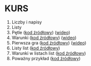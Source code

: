 KURS
====

 1. Liczby i napisy
 2. Listy
 3. Pętle ([kod źródłowy](https://github.com/trzewiczek/katowice-miasto-otwarte/blob/master/kurs/03-petle.py "Kod źródłowy")) ([wideo](http://trzewiczek.info/miastootwarte/03-petle.ogv "Screencast"))
 4. Warunki ([kod źródłowy](https://github.com/trzewiczek/katowice-miasto-otwarte/blob/master/kurs/04-warunki.py "Kod źródłowy")) ([wideo](http://trzewiczek.info/miastootwarte/04-warunki.ogv "Screencast"))
 5. Pierwsza gra ([kod źródłowy](https://github.com/trzewiczek/katowice-miasto-otwarte/blob/master/kurs/05-gra.py "Kod źródłowy")) ([wideo](http://trzewiczek.info/miastootwarte/05-gra.ogv "Screencast"))
 6. Listy list ([kod źródłowy](https://github.com/trzewiczek/katowice-miasto-otwarte/blob/master/kurs/06-listy_list.py "Kod źródłowy")) 
 7. Warunki w listach list ([kod źródłowy](https://github.com/trzewiczek/katowice-miasto-otwarte/blob/master/kurs/07-warunki_w_listach_list.py "Kod źródłowy")) 
 8. Poważny przykład ([kod źródłowy](https://github.com/trzewiczek/katowice-miasto-otwarte/blob/master/kurs/08-powazny_przyklad.py "Kod źródłowy")) 
